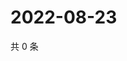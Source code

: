 # 2022-08-23

共 0 条

<!-- BEGIN WEIBO -->
<!-- 最后更新时间 Tue Aug 23 2022 03:13:55 GMT+0800 (China Standard Time) -->

<!-- END WEIBO -->
